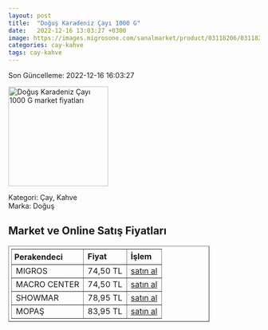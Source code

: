 ```yaml
---
layout: post
title:  "Doğuş Karadeniz Çayı 1000 G"
date:   2022-12-16 13:03:27 +0300
image: https://images.migrosone.com/sanalmarket/product/03118206/03118206-d16a73-1650x1650.jpg
categories: cay-kahve
tags: cay-kahve
---
```


Son Güncelleme: 2022-12-16 16:03:27

<img src="https://images.migrosone.com/sanalmarket/product/03118206/03118206-d16a73-1650x1650.jpg" width="200" alt="Doğuş Karadeniz Çayı 1000 G market fiyatları" />

Kategori: Çay, Kahve
<br />
Marka: Doğuş

<h2>Market ve Online Satış Fiyatları</h2>

<table border="1" style="padding: 5px;width:80%;">
  <tr>
    <td style="padding: 5px;"><strong>Perakendeci</strong></td>
    <td><strong>Fiyat</strong></td>
    <td><strong>İşlem</strong></td>
  </tr>
  <tr>
              <td title="Migros">MIGROS</td>
              <td>74,50 TL</td>
              <td><a title="Migros" target="_blank" href="https://www.migros.com.tr/dogus-karadeniz-cayi-1000-g-p-2f947e">satın al</a></td>
            </tr><tr>
              <td title="Macro Center">MACRO CENTER</td>
              <td>74,50 TL</td>
              <td><a title="Macro Center" target="_blank" href="https://www.macrocenter.com.tr/dogus-karadeniz-cayi-1000-g-p-2f947e">satın al</a></td>
            </tr><tr>
              <td title="Showmar">SHOWMAR</td>
              <td>78,95 TL</td>
              <td><a title="Showmar" target="_blank" href="https://www.showmar.com.tr/urun/dogus-cay-karadeniz-1000gr">satın al</a></td>
            </tr><tr>
              <td title="Mopaş">MOPAŞ</td>
              <td>83,95 TL</td>
              <td><a title="Mopaş" target="_blank" href="https://mopas.com.tr/dogus-filiz-cay-siyah-1000-gr/p/77416">satın al</a></td>
            </tr>
</table>
